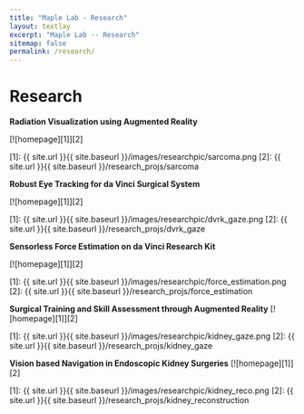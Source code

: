 ```yaml
---
title: "Maple Lab - Research"
layout: textlay
excerpt: "Maple Lab -- Research"
sitemap: false
permalink: /research/
---
```


# Research

**Radiation Visualization using Augmented Reality** 

[![homepage][1]][2]

[1]:  {{ site.url }}{{ site.baseurl }}/images/researchpic/sarcoma.png
[2]:  {{ site.url }}{{ site.baseurl }}/research_projs/sarcoma

**Robust Eye Tracking for da Vinci Surgical System**

[![homepage][1]][2]

[1]:  {{ site.url }}{{ site.baseurl }}/images/researchpic/dvrk_gaze.png
[2]:  {{ site.url }}{{ site.baseurl }}/research_projs/dvrk_gaze

**Sensorless Force Estimation on da Vinci Research Kit**

[![homepage][1]][2]

[1]:  {{ site.url }}{{ site.baseurl }}/images/researchpic/force_estimation.png
[2]:  {{ site.url }}{{ site.baseurl }}/research_projs/force_estimation

**Surgical Training and Skill Assessment through Augmented Reality**
[![homepage][1]][2]

[1]:  {{ site.url }}{{ site.baseurl }}/images/researchpic/kidney_gaze.png
[2]:  {{ site.url }}{{ site.baseurl }}/research_projs/kidney_gaze

**Vision based Navigation in Endoscopic Kidney Surgeries**
[![homepage][1]][2]

[1]:  {{ site.url }}{{ site.baseurl }}/images/researchpic/kidney_reco.png
[2]:  {{ site.url }}{{ site.baseurl }}/research_projs/kidney_reconstruction
